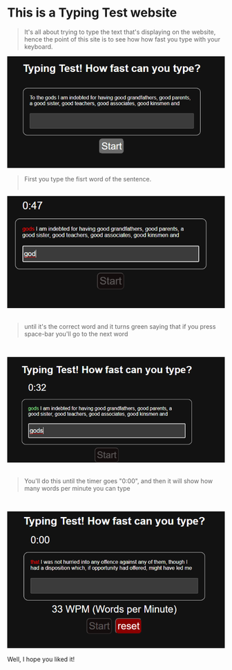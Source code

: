 <h1> This is a Typing Test website </h1>

>It's all about trying to type the text that's displaying on the website, hence the point of this site is to see how how fast you type with your keyboard.

![first print](https://github.com/PeterBaptista/TypingTest/blob/main/website%20photos/type-website.png)

>First you type the fisrt word of the sentence.
<br><br>

![second print](https://github.com/PeterBaptista/TypingTest/blob/main/website%20photos/type-website%20(1).png)
<br><br>

>until it's the correct word and it turns green saying that if you press space-bar you'll go to the next word
<br>

![third print](https://github.com/PeterBaptista/TypingTest/blob/main/website%20photos/type-website%20(2).png)
<br><br>

>You'll do this until the timer goes "0:00", and then it will show how many words per minute you can type
<br>

![last print](https://github.com/PeterBaptista/TypingTest/blob/main/website%20photos/type-website%20(3).png)


Well, I hope you liked it!
